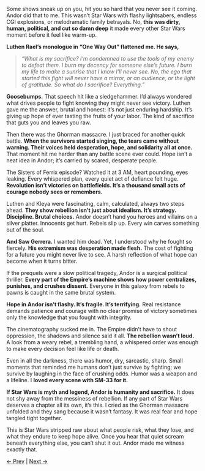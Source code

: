 Some shows sneak up on you, hit you so hard that you never see it coming. Andor did that to me. This wasn’t Star Wars with flashy lightsabers, endless CGI explosions, or melodramatic family betrayals. No, **this was dirty, human, political, and cut so damn deep** it made every other Star Wars moment before it feel like warm-up.

**Luthen Rael’s monologue in “One Way Out” flattened me. He says,**  

> *“What is my sacrifice? I’m condemned to use the tools of my enemy to defeat them. I burn my decency for someone else’s future. I burn my life to make a sunrise that I know I’ll never see. No, the ego that started this fight will never have a mirror, or an audience, or the light of gratitude. So what do I sacrifice? Everything.”*

**Goosebumps.** That speech hit like a sledgehammer. I’d always wondered what drives people to fight knowing they might never see victory. Luthen gave me the answer, brutal and honest: it’s not just enduring hardship. It’s giving up hope of ever tasting the fruits of your labor. The kind of sacrifice that guts you and leaves you raw.

Then there was the Ghorman massacre. I just braced for another quick battle. **When the survivors started singing, the tears came without warning. Their voices held desperation, hope, and solidarity all at once.** That moment hit me harder than any battle scene ever could. Hope isn’t a neat idea in Andor; it’s carried by scared, desperate people.

The Sisters of Ferrix episode? Watched it at 3 AM, heart pounding, eyes leaking. Every whispered plan, every quiet act of defiance felt huge. **Revolution isn’t victories on battlefields. It’s a thousand small acts of courage nobody sees or remembers.**

Luthen and Kleya were fascinating, calm, calculated, always two steps ahead. **They show rebellion isn’t just about idealism. It’s strategy. Discipline. Brutal choices.** Andor doesn’t hand you heroes and villains on a silver platter. Innocents get hurt. Rebels slip up. Every win carves something out of the soul.

**And Saw Gerrera.** I wanted him dead. Yet, I understood why he fought so fiercely. **His extremism was desperation made flesh.** The cost of fighting for a future you might never live to see. A harsh reflection of what hope can become when it turns bitter.

If the prequels were a slow political tragedy, Andor is a surgical political thriller. **Every part of the Empire’s machine shows how power centralizes, punishes, and crushes dissent.** Everyone in this galaxy from rebels to pawns is caught in the same brutal system.

**Hope in Andor isn’t flashy. It’s fragile. It’s terrifying.** Real resistance demands patience and courage with no clear promise of victory sometimes only the knowledge that you fought with integrity.

The cinematography sucked me in. The Empire didn’t have to shout oppression, the shadows and silence said it all. **The rebellion wasn’t loud.** A look from a weary rebel, a trembling hand, a whispered order was enough to make every decision feel like life or death.

Even in all the darkness, there was humor, dry, sarcastic, sharp. Small moments that reminded me humans don’t just survive by fighting; we survive by laughing in the face of crushing odds. Humor was a weapon and a lifeline. I **loved every scene with SM-33 for it.**

**If Star Wars is myth and legend, Andor is humanity and sacrifice.** It does not shy away from the messiness of rebellion. If any part of Star Wars deserves a chapter all its own, it’s this. I cried as the Ghorman massacre unfolded and they sang because it wasn’t fantasy. It was real fear and hope tangled tight together.

This is Star Wars stripped raw about what people risk, what they lose, and what they endure to keep hope alive. Once you hear that quiet scream beneath everything else, you can’t shut it out. Andor made me witness exactly that.

[← Prev](Chapter%206%20-%20Solo) | [Next →](Chapter%208%20-%20Rogue%20One)